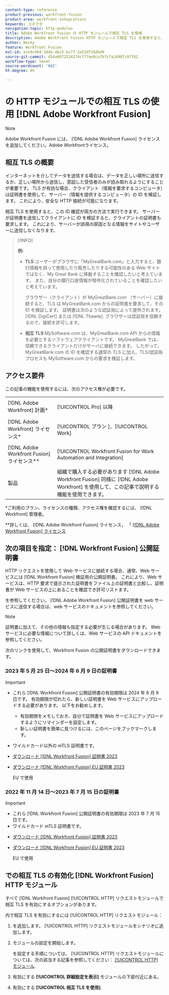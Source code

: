 ```yaml
---
content-type: reference
product-previous: workfront-fusion
product-area: workfront-integrations
keywords: コネクタ
navigation-topic: http-modules
title: Adobe Workfront Fusion の HTTP モジュールで相互 TLS を使用
description: Adobe Workfront Fusion HTTP モジュールで相互 TLS を使用すると、情報トランザクションの両側で相手の ID を検証できます。
author: Becky
feature: Workfront Fusion
exl-id: ace9c404-34de-4bc5-bc77-2e53df36dbd9
source-git-commit: d54a6072524274cf77ee0ca7b7cfa24987c97782
workflow-type: tm+mt
source-wordcount: '662'
ht-degree: 0%

---
```


# の HTTP モジュールでの相互 TLS の使用 [!DNL Adobe Workfront Fusion]

>[!NOTE]
>
>Adobe Workfront Fusion には、 [!DNL Adobe Workfront Fusion] ライセンスを追加してください。Adobe Workfrontライセンス。

## 相互 TLS の概要

インターネットを介してデータを送信する場合は、データを正しい場所に送信するか、正しい場所から送信し、意図した受信者のみが読み取れるようにすることが重要です。 TLS が有効な場合、クライアント（情報を要求するコンピュータ）は証明書を使用して、サーバー（情報を提供するコンピュータ）の ID を検証します。 これにより、安全な HTTP 接続が可能になります。

相互 TLS を使用すると、この ID 確認が両方の方法で実行できます。 サーバーが証明書を送信してクライアントに ID を検証すると、クライアントの証明書も要求します。 これにより、サーバーが誤用の原因となる情報をサイトやユーザーに送信しなくなります。

>[!INFO]
>
>**例:**
>
>* **TLS**:ユーザーがブラウザに「MyGreatBank.com」と入力すると、銀行情報を誤って使用したり販売したりする可能性のある Web サイトではなく、My Great Bank に移動することを確認したいと考えています。 また、自分の銀行口座情報が暗号化されていることを確認したいと考えています。
   >
   >   ブラウザー（クライアント）が MyGreatBank.com （サーバー）に接続すると、TLS は MyGreatBank.com からの証明書を要求して、その ID を検証します。 証明書は次のような認証局によって提供されます。 [!DNL DigiCert] または [!DNL Thawte]. ブラウザーは認証局を信頼するので、接続を許可します。
>
>* **相互 TLS**:MySoftware.com は、MyGreatBank.com API からの情報を必要とするソフトウェアクライアントです。 MyGreatBank では、信頼できるクライアントだけがサーバに接続できます。 したがって、MyGreatBank.com の ID を確認する通常の TLS に加え、TLS/認証局プロセスも MySoftware.com からの要求を検証します。


## アクセス要件

この記事の機能を使用するには、次のアクセス権が必要です。

<table style="table-layout:auto"> 
 <col> 
 <col> 
 <tbody> 
  <tr> 
   <td role="rowheader">[!DNL Adobe Workfront] 計画*</td> 
   <td> <p>[!UICONTROL Pro] 以降</p> </td> 
  </tr> 
  <tr data-mc-conditions=""> 
   <td role="rowheader">[!DNL Adobe Workfront] ライセンス*</td> 
   <td> <p>[!UICONTROL プラン ]、[!UICONTROL Work]</p> </td> 
  </tr> 
  <tr> 
   <td role="rowheader">[!DNL Adobe Workfront Fusion] ライセンス**</td> 
   <td> <p>[!UICONTROL Workfront Fusion for Work Automation and Integration] </p> </td> 
  </tr> 
  <tr> 
   <td role="rowheader">製品</td> 
   <td>組織で購入する必要があります [!DNL Adobe Workfront Fusion] 同様に [!DNL Adobe Workfront] を使用して、この記事で説明する機能を使用できます。</td> 
  </tr> 
 </tbody> 
</table>

&#42;ご利用のプラン、ライセンスの種類、アクセス権を確認するには、 [!DNL Workfront] 管理者。

&#42;&#42;詳しくは、 [!DNL Adobe Workfront Fusion] ライセンス， 「 [[!DNL Adobe Workfront Fusion] ライセンス](../../../workfront-fusion/get-started/license-automation-vs-integration.md)

## 次の項目を指定： [!DNL Workfront Fusion] 公開証明書


HTTP リクエストを使用して Web サービスに接続する場合、通常、Web サービスには [!DNL Workfront Fusion] 検証用の公開証明書。 これにより、Web サービスは、HTTP 要求で提示された証明書をファイル上の証明書と比較し、証明書が Web サービスの上にあることを確認でき許可リストます。

を参照してください。 [!DNL Adobe Workfront Fusion] 公開証明書を web サービスに送信する場合は、web サービスのドキュメントを参照してください。

>[!NOTE]
>
>証明書に加えて、その他の情報も指定する必要が生じる場合があります。 Web サービスに必要な情報について詳しくは、Web サービスの API ドキュメントを参照してください。

次のリンクを使用して、Workfront Fusion の公開証明書をダウンロードできます。

### 2023 年 5 月 25 日～2024 年 6 月 9 日の証明書

>[!IMPORTANT]
>
>* これら [!DNL Workfront Fusion] 公開証明書の有効期限は 2024 年 6 月 9 日です。 有効期限が切れたら、新しい証明書を Web サービスにアップロードする必要があります。 以下をお勧めします。
   >
   >   * 有効期限をメモしておき、自分で証明書を Web サービスにアップロードするようにリマインダーを設定します。
   >   * 新しい証明書を簡単に見つけるには、このページをブックマークします。
>
* ワイルドカード以外の mTLS 証明書です。
>

* [ダウンロード [!DNL Workfront Fusion] 証明書 2023](/help/quicksilver/workfront-fusion/apps-and-their-modules/http-modules/assets/fusion-prod-us-mtls-certificate.pem)
* [ダウンロード [!DNL Workfront Fusion] EU 証明書 2023](/help/quicksilver/workfront-fusion/apps-and-their-modules/http-modules/assets/fusion-prod-eu-mtls-certificate.pem)

   EU で使用

### 2022 年 11 月 14 日～2023 年 7 月 15 日の証明書

>[!IMPORTANT]
>
>* これら [!DNL Workfront Fusion] 公開証明書の有効期限は 2023 年 7 月 15 日です。
>* ワイルドカード mTLS 証明書です。


* [ダウンロード [!DNL Workfront Fusion] 証明書 2023](https://cdn.experience.workfront.com/Documentation/Workfront+Fusion+2.0+public+certificates/app_workfrontfusion_com-jul-15-2023+updated.cer)
* [ダウンロード [!DNL Workfront Fusion] EU 証明書 2023](https://cdn.experience.workfront.com/Documentation/Workfront+Fusion/app-eu_workfrontfusion_com-jul-15-2023.cer)

   EU で使用

## での相互 TLS の有効化 [!DNL Workfront Fusion] HTTP モジュール

すべて [!DNL Workfront Fusion] [!UICONTROL HTTP] リクエストモジュールで相互 TLS を有効にするオプションがあります。

内で相互 TLS を有効にするには [!UICONTROL HTTP] リクエストモジュール：

1. を追加します。 [!UICONTROL HTTP] リクエストモジュールをシナリオに追加します。
1. モジュールの設定を開始します。

   を設定する手順については、 [!UICONTROL HTTP] リクエストモジュールについては、次の該当する記事を参照してください： [[!UICONTROL HTTP] モジュール](../../../workfront-fusion/apps-and-their-modules/http-modules/http-modules-1.md).

1. 有効にする **[!UICONTROL 詳細設定を表示]** モジュールの下部付近にある。
1. 有効にする **[!UICONTROL 相互 TLS を使用]**.
